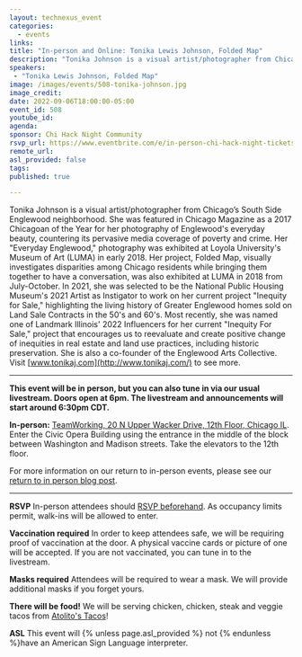 ```yaml
---
layout: technexus_event
categories:
  - events
links: 
title: "In-person and Online: Tonika Lewis Johnson, Folded Map"
description: "Tonika Johnson is a visual artist/photographer from Chicago’s South Side Englewood neighborhood. She was featured in Chicago Magazine as a 2017 Chicagoan of the Year for her photography of Englewood's everyday beauty, countering its pervasive media coverage of poverty and crime. Most recently, she was named one of Landmark Illinois' 2022 Influencers for her current \"Inequity For Sale,\" project that encourages us to reevaluate and create positive change of inequities in real estate and land use practices, including historic preservation."
speakers:
 - "Tonika Lewis Johnson, Folded Map"
image: /images/events/508-tonika-johnson.jpg
image_credit: 
date: 2022-09-06T18:00:00-05:00
event_id: 508
youtube_id: 
agenda: 
sponsor: Chi Hack Night Community
rsvp_url: https://www.eventbrite.com/e/in-person-chi-hack-night-tickets-207988107027
remote_url: 
asl_provided: false
tags: 
published: true

---
```


Tonika Johnson is a visual artist/photographer from Chicago’s South Side Englewood neighborhood. She was featured in Chicago Magazine as a 2017 Chicagoan of the Year for her photography of Englewood's everyday beauty, countering its pervasive media coverage of poverty and crime. Her "Everyday Englewood," photography was exhibited at Loyola University's Museum of Art (LUMA) in early 2018. Her project, Folded Map, visually investigates disparities among Chicago residents while bringing them together to have a conversation, was also exhibited at LUMA in 2018 from July-October. In 2021, she was selected to be the National Public Housing Museum's 2021 Artist as Instigator to work on her current project "Inequity for Sale," highlighting the living history of Greater Englewood homes sold on Land Sale Contracts in the 50's and 60's. Most recently, she was named one of Landmark Illinois' 2022 Influencers for her current "Inequity For Sale," project that encourages us to reevaluate and create positive change of inequities in real estate and land use practices, including historic preservation. She is also a co-founder of the Englewood Arts Collective. Visit [www.tonikaj.com](http://www.tonikaj.com/) to see more.  

---

**This event will be in person, but you can also tune in via our usual livestream. Doors open at 6pm. The livestream and announcements will start around 6:30pm CDT.**

**In-person:** <a href='https://www.google.com/maps/place/TechNexus+Venture+Collaborative/@41.8835673,-87.6394085,17z/data=!3m1!4b1!4m5!3m4!1s0x880e2d5be57f04c5:0xa87e47e177660090!8m2!3d41.8835673!4d-87.6372198'>TeamWorking, 20 N Upper Wacker Drive, 12th Floor, Chicago IL</a>. Enter the Civic Opera Building using the entrance in the middle of the block between Washington and Madison streets. Take the elevators to the 12th floor.

For more information on our return to in-person events, please see our [return to in person blog post](/blog/2021/11/09/2021-return-to-in-person.html). 

---

**RSVP** In-person attendees should [RSVP beforehand]({{page.rsvp_url}}). As occupancy limits permit, walk-ins will be allowed to enter.

**Vaccination required** In order to keep attendees safe, we will be requiring proof of vaccination at the door. A physical vaccine cards or picture of one will be accepted. If you are not vaccinated, you can tune in to the livestream.

**Masks required** Attendees will be required to wear a mask. We will provide additional masks if you forget yours.

**There will be food!** We will be serving chicken, chicken, steak and veggie tacos from [Atolito's Tacos](https://atolito.com/restaurant/625/Atolito)!

**ASL** This event will {% unless page.asl_provided %} not {% endunless %}have an American Sign Language interpreter.
